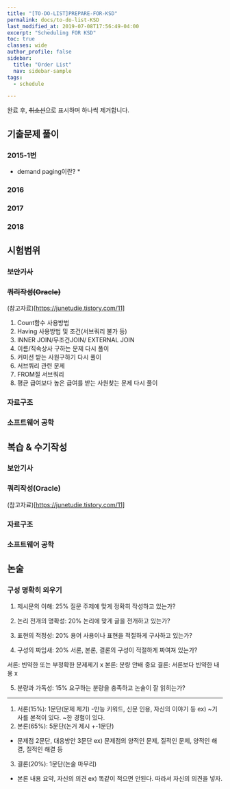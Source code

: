 ```yaml
---
title: "[TO-DO-LIST]PREPARE-FOR-KSD"
permalink: docs/to-do-list-KSD
last_modified_at: 2019-07-08T17:56:49-04:00
excerpt: "Scheduling FOR KSD"
toc: true
classes: wide
author_profile: false
sidebar:
  title: "Order List"
  nav: sidebar-sample
tags:
  - schedule  

---
```


완료 후, ~~취소선~~으로 표시하며 하나씩 제거합니다.



## 기출문제 풀이

### 2015-1번

* demand paging이란?
  *




### 2016

### 2017

### 2018

## 시험범위

### ~~보안기사~~

### ~~쿼리작성(Oracle)~~

(참고자료)[https://junetudie.tistory.com/11]

1. Count함수 사용방법
2. Having 사용방법 및 조건(서브쿼리 불가 등)
3. INNER JOIN/무조건JOIN/ EXTERNAL JOIN
4. 이름/직속상사 구하는 문제 다시 풀이
5. 커미션 받는 사원구하기 다시 풀이
6. 서브쿼리 관련 문제
7. FROM절 서브쿼리
8. 평균 급여보다 높은 급여를 받는 사원찾는 문제 다시 풀이


### 자료구조

### 소프트웨어 공학

## 복습 & 수기작성

### 보안기사

### 쿼리작성(Oracle)

(참고자료)[https://junetudie.tistory.com/11]

### 자료구조

### 소프트웨어 공학

## 논술

### 구성 명확히 외우기

1. 제시문의 이해: 25%
질문 주제에 맞게 정확히 작성하고 있는가?

2. 논리 전개의 명확성: 20%
논리에 맞게 글을 전개하고 있는가?

3. 표현의 적정성: 20%
용어 사용이나 표현을 적절하게 구사하고 있는가?

4. 구성의 짜임새: 20%
서론, 본론, 결론의 구성이 적절하게 짜여져 있는가?

서론: 빈약한 또는 부정확한 문제제기 x
본론: 분량 안배 중요
결론: 서론보다 빈약한 내용 x

5. 분량과 가독성: 15%
요구하는 분량을 충족하고 논술이 잘 읽히는가?

---------------------------------------------

1) 서론(15%): 1문단(문제 제기)
-만능 키워드, 신문 인용, 자신의 이야기 등
ex) ~기사를 본적이 있다. ~한 경험이 있다.
2) 본론(65%): 5문단(논거 제시 +-1문단)
- 문제점 2문단, 대응방안 3문단
ex) 문제점의 양적인 문제, 질적인 문제, 양적인 해결, 질적인 해결 등
3) 결론(20%): 1문단(논술 마무리)
- 본론 내용 요약, 자신의 의견
ex) 똑같이 적으면 안된다. 따라서 자신의 의견을 넣자.
